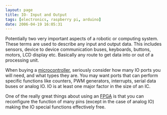 ```yaml
---
layout: page
title: IO- Input and Output
tags: [electronics, raspberry pi, arduino]
date: 2006-04-19 16:05:31
---
```

Potentially two very important aspects of a robotic or computing system. These terms are used to describe any input and output data. This includes sensors, device to device communication buses, keyboards, buttons, motors, LCD display etc. Basically any route to get data into or out of a processing unit.

When buying a [microcontroller](/wiki/microcontroller.html "A programmable digital controller (or "), seriously consider how many IO ports you will need, and what types they are. You may want ports that can perform specific functions like counters, PWM generators, interrupts, serial data buses or analog IO. IO is at least one major factor in the size of an IC.

One of the really great things about using an [FPGA](/wiki/fpga.html "Field Programmable Gate Array") is that you can reconfigure the function of many pins (except in the case of analog IO) making the IO special functions effectively free.
